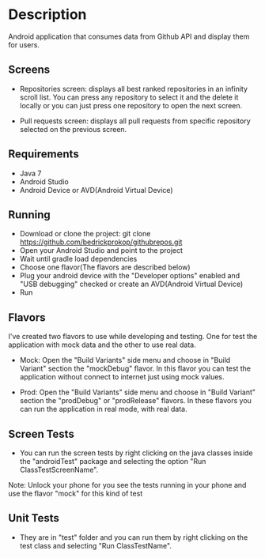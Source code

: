 # Description
Android application that consumes data from Github API and display them for users.

## Screens

- Repositories screen: displays all best ranked repositories in an infinity scroll list. 
You can press any repository to select it and the delete it locally or you can just press 
one repository to open the next screen.

- Pull requests screen: displays all pull requests from specific repository selected on the
previous screen.

## Requirements

- Java 7
- Android Studio
- Android Device or AVD(Android Virtual Device)

## Running

- Download or clone the project: git clone https://github.com/bedrickprokop/githubrepos.git
- Open your Android Studio and point to the project
- Wait until gradle load dependencies
- Choose one flavor(The flavors are described below)
- Plug your android device with the "Developer options" enabled and "USB debugging" checked or
create an AVD(Android Virtual Device)
- Run

## Flavors

I've created two flavors to use while developing and testing. One for test the application with 
mock data and the other to use real data.

- Mock: Open the "Build Variants" side menu and choose in "Build Variant" section the "mockDebug" flavor. 
In this flavor you can test the application without connect to internet just using mock values.

- Prod: Open the "Build Variants" side menu and choose in "Build Variant" section the "prodDebug" or "prodRelease" 
flavors. In these flavors you can run the application in real mode, with real data.

## Screen Tests

- You can run the screen tests by right clicking on the java classes inside the "androidTest" package and
selecting the option "Run ClassTestScreenName".

Note: Unlock your phone for you see the tests running in your phone and use the flavor "mock" for this kind of test

## Unit Tests

- They are in "test" folder and you can run them by right clicking on the test class and selecting 
"Run ClassTestName".

